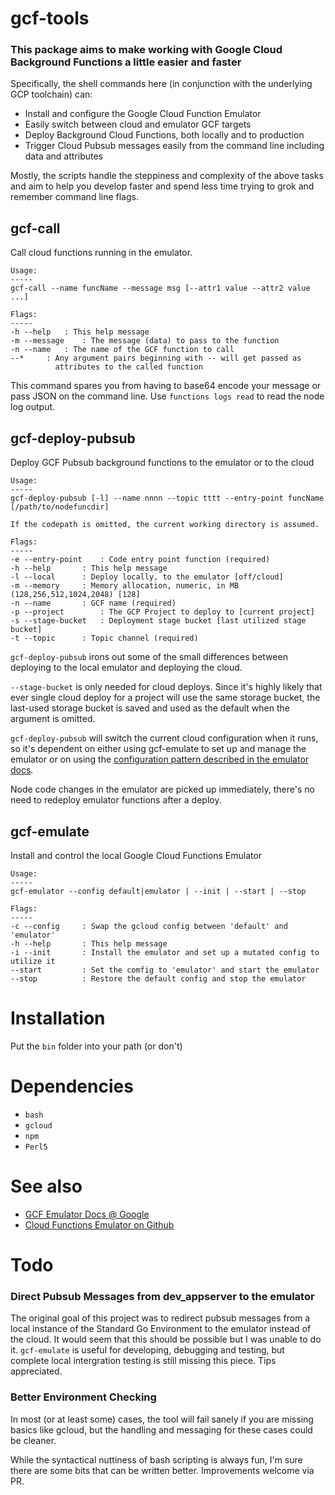 # gcf-tools

### This package aims to make working with Google Cloud Background Functions a little easier and faster

Specifically, the shell commands here (in conjunction with the underlying GCP toolchain) can:

- Install and configure the Google Cloud Function Emulator
- Easily switch between cloud and emulator GCF targets
- Deploy Background Cloud Functions, both locally and to production
- Trigger Cloud Pubsub messages easily from the command line including data and attributes

Mostly, the scripts handle the steppiness and complexity of the above tasks and aim to help you develop faster and spend less time trying to grok and remember command line flags. 

## gcf-call
Call cloud functions running in the emulator.
```
Usage:
-----
gcf-call --name funcName --message msg [--attr1 value --attr2 value ...]

Flags:
-----
-h --help	: This help message
-m --message	: The message (data) to pass to the function
-n --name	: The name of the GCF function to call
--*		: Any argument pairs beginning with -- will get passed as 
		  attributes to the called function
```

This command spares you from having to base64 encode your message or pass JSON on the command line. Use `functions logs read` to read the node log output.

## gcf-deploy-pubsub
Deploy GCF Pubsub background functions to the emulator or to the cloud
```
Usage:
-----
gcf-deploy-pubsub [-l] --name nnnn --topic tttt --entry-point funcName [/path/to/nodefuncdir]

If the codepath is omitted, the current working directory is assumed.

Flags:
-----
-e --entry-point	: Code entry point function (required)
-h --help		: This help message
-l --local		: Deploy locally, to the emulator [off/cloud]
-m --memory		: Memory allocation, numeric, in MB (128,256,512,1024,2048) [128]
-n --name		: GCF name (required)
-p --project		: The GCP Project to deploy to [current project]
-s --stage-bucket	: Deployment stage bucket [last utilized stage bucket]
-t --topic		: Topic channel (required)
```

`gcf-deploy-pubsub` irons out some of the small differences between deploying to the local emulator and deploying the cloud. 

`--stage-bucket` is only needed for cloud deploys. Since it's highly likely that ever single cloud deploy for a project will use the same storage bucket, the last-used storage bucket is saved and used as the default when the argument is omitted.

`gcf-deploy-pubsub` will switch the current cloud configuration when it runs, so it's dependent on either using gcf-emulate to set up and manage the emulator or on using the [configuration pattern described in the emulator docs](https://github.com/GoogleCloudPlatform/cloud-functions-emulator/wiki/Using-the-Emulator-with-the-Cloud-SDK).

Node code changes in the emulator are picked up immediately, there's no need to redeploy emulator functions after a deploy.

## gcf-emulate
Install and control the local Google Cloud Functions Emulator
```
Usage:
-----
gcf-emulator --config default|emulator | --init | --start | --stop

Flags:
-----
-c --config		: Swap the gcloud config between 'default' and 'emulator'
-h --help		: This help message
-i --init		: Install the emulator and set up a mutated config to utilize it
--start			: Set the comfig to 'emulator' and start the emulator
--stop			: Restore the default config and stop the emulator
```
# Installation
Put the `bin` folder into your path (or don't)

# Dependencies
- `bash`
- `gcloud`
- `npm`
- `Perl5`

# See also
- [GCF Emulator Docs @ Google](https://cloud.google.com/functions/docs/emulator) 
- [Cloud Functions Emulator on Github](https://github.com/GoogleCloudPlatform/cloud-functions-emulator)

# Todo
### Direct Pubsub Messages from dev_appserver to the emulator
The original goal of this project was to redirect pubsub messages from a local instance of the Standard Go Environment to the emulator instead of the cloud. It would seem that this should be possible but I was unable to do it. `gcf-emulate` is useful for developing, debugging and testing, but complete local intergration testing is still missing this piece. Tips appreciated.

### Better Environment Checking
In most (or at least some) cases, the tool will fail sanely if you are missing basics like gcloud, but the handling and messaging for these cases could be cleaner.

While the syntactical nuttiness of bash scripting is always fun, I'm sure there are some bits that can be written better. Improvements welcome via PR.
